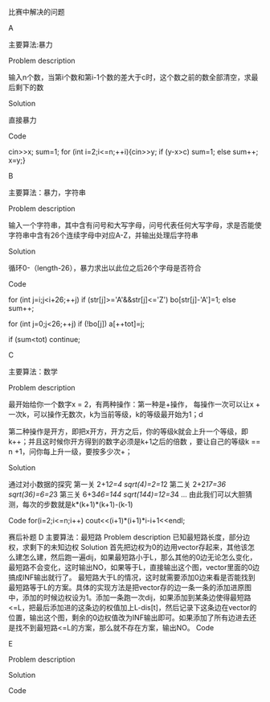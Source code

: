 比赛中解决的问题

A

主要算法:暴力

Problem description

输入n个数，当第i个数和第i-1个数的差大于c时，这个数之前的数全部清空，求最后剩下的数

Solution

直接暴力

Code

cin>>x; sum=1;
for (int i=2;i<=n;++i){cin>>y; if (y-x>c) sum=1; else sum++; x=y;}

B

主要算法：暴力，字符串

Problem description

输入一个字符串，其中含有问号和大写字母，问号代表任何大写字母，求是否能使字符串中含有26个连续字母中对应A-Z，并输出处理后字符串

Solution

循环0-（length-26），暴力求出以此位之后26个字母是否符合

Code

for (int j=i;j<i+26;++j) if (str[j]>='A'&&str[j]<='Z') bo[str[j]-'A']=1; else sum++;

for (int j=0;j<26;++j) if (!bo[j]) a[++tot]=j;

if (sum<tot) continue;

C

主要算法：数学

Problem description

最开始给你一个数字x = 2，有两种操作：第一种是+操作， 每操作一次可以让x + 一次k，可以操作无数次，k为当前等级，k的等级最开始为1；d

第二种操作是开方，即把x开方，开方之后，你的等级k就会上升一个等级，即k++；并且这时候你开方得到的数字必须是k+1之后的倍数 ，要让自己的等级k == n +1，问你每上升一级，要按多少次+；

Solution

通过对小数据的探究
第一关 2+1*2=4 sqrt(4)=2=1*2
第二关 2+2*17=36 sqrt(36)=6=2*3
第三关 6+3*46=144 sqrt(144)=12=3*4
...
由此我们可以大胆猜测，每次的步数就是k*(k+1)*(k+1)-(k-1)

Code
for(i=2;i<=n;i++) cout<<(i+1)*(i+1)*i-i+1<<endl;


赛后补题
D
主要算法：最短路
Problem description
已知最短路长度，部分边权，求剩下的未知边权
Solution
首先把边权为0的边用vector存起来，其他该怎么建怎么建，然后跑一遍dij，如果最短路小于L，那么其他的0边无论怎么变化，最短路不会变化，这时输出NO，如果等于L，直接输出这个图，vector里面的0边搞成INF输出就行了。
最短路大于L的情况，这时就需要添加0边来看是否能找到最短路等于L的方案。具体的实现方法是把vector存的边一条一条的添加进原图中，添加的时候边权设为1。添加一条跑一次dij，如果添加到某条边使得最短路<=L，把最后添加进的这条边的权值加上L-dis[t]，然后记录下这条边在vector的位置，输出这个图，剩余的0边权值改为INF输出即可。如果添加了所有边进去还是找不到最短路<=L的方案，那么就不存在方案，输出NO。
Code

E

Problem description

Solution

Code

